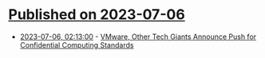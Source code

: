 # [Published on 2023-07-06](index.md)

* [2023-07-06, 02:13:00](https://soylentnews.org/article.pl?sid=23/07/04/1925202&from=rss) - [VMware, Other Tech Giants Announce Push for Confidential Computing Standards](https://soylentnews.org/article.pl?sid=23/07/04/1925202&from=rss)
